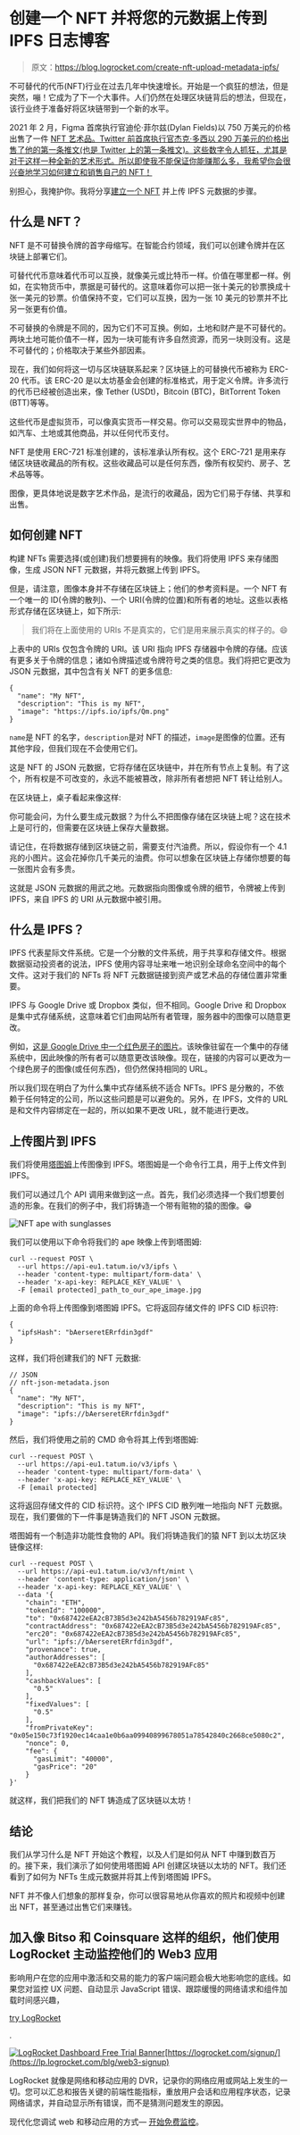 # 创建一个 NFT 并将您的元数据上传到 IPFS 日志博客

> 原文：<https://blog.logrocket.com/create-nft-upload-metadata-ipfs/>

不可替代的代币(NFT)行业在过去几年中快速增长。开始是一个疯狂的想法，但是突然，嘣！它成为了下一个大事件。人们仍然在处理区块链背后的想法，但现在，该行业终于准备好将区块链带到一个新的水平。

2021 年 2 月，Figma 首席执行官迪伦·菲尔兹(Dylan Fields)以 750 万美元的价格出售了一件 [NFT 艺术品。Twitter 前首席执行官杰克·多西以 290 万美元的价格](https://www.forbes.com/sites/alexkonrad/2021/03/18/figma-ceo-dylan-field-talks-cryptopunks-nft-beeple-metaverse/?sh=4de05bc85a1d)[出售了他的第一条推文(也是 Twitter 上的第一条推文)。这些数字令人抓狂，尤其是对于这样一种全新的艺术形式。所以即使我不能保证你能赚那么多，我希望你会很兴奋地学习如何建立和销售自己的 NFT！](https://www.theverge.com/2021/3/22/22344937/jack-dorsey-nft-sold-first-tweet-ethereum-cryptocurrency-twitter)

别担心，我掩护你。我将分享[建立一个 NFT](https://blog.logrocket.com/how-to-create-nfts-with-javascript/) 并上传 IPFS 元数据的步骤。

## 什么是 NFT？

NFT 是不可替换令牌的首字母缩写。在智能合约领域，我们可以创建令牌并在区块链上部署它们。

可替代代币意味着代币可以互换，就像美元或比特币一样。价值在哪里都一样。例如，在实物货币中，票据是可替代的。这意味着你可以把一张十美元的钞票换成十张一美元的钞票。价值保持不变，它们可以互换，因为一张 10 美元的钞票并不比另一张更有价值。

不可替换的令牌是不同的，因为它们不可互换。例如，土地和财产是不可替代的。两块土地可能价值不一样，因为一块可能有许多自然资源，而另一块则没有。这是不可替代的；价格取决于某些外部因素。

现在，我们如何将这一切与区块链联系起来？区块链上的可替换代币被称为 ERC-20 代币。该 ERC-20 是以太坊基金会创建的标准格式，用于定义令牌。许多流行的代币已经被创造出来，像 Tether (USDt)，Bitcoin (BTC)，BitTorrent Token (BTT)等等。

这些代币是虚拟货币，可以像真实货币一样交易。你可以交易现实世界中的物品，如汽车、土地或其他商品，并以任何代币支付。

NFT 是使用 ERC-721 标准创建的，该标准承认所有权。这个 ERC-721 是用来存储区块链收藏品的所有权。这些收藏品可以是任何东西，像所有权契约、房子、艺术品等等。

图像，更具体地说是数字艺术作品，是流行的收藏品，因为它们易于存储、共享和出售。

## 如何创建 NFT

构建 NFTs 需要选择(或创建)我们想要拥有的映像。我们将使用 IPFS 来存储图像，生成 JSON NFT 元数据，并将元数据上传到 IPFS。

但是，请注意，图像本身并不存储在区块链上；他们的参考资料是。一个 NFT 有一个唯一的 ID(令牌的散列)、一个 URI(令牌的位置)和所有者的地址。这些以表格形式存储在区块链上，如下所示:

> 我们将在上面使用的 URIs 不是真实的，它们是用来展示真实的样子的。😄

上表中的 URIs 仅包含令牌的 URI。该 URI 指向 IPFS 存储器中令牌的存储。应该有更多关于令牌的信息；诸如令牌描述或令牌符号之类的信息。我们将把它更改为 JSON 元数据，其中包含有关 NFT 的更多信息:

```
{
  "name": "My NFT",
  "description": "This is my NFT",
  "image": "https://ipfs.io/ipfs/Qm.png"
}

```

`name`是 NFT 的名字，`description`是对 NFT 的描述，`image`是图像的位置。还有其他字段，但我们现在不会使用它们。

这是 NFT 的 JSON 元数据，它将存储在区块链中，并在所有节点上复制。有了这个，所有权是不可改变的，永远不能被篡改，除非所有者想把 NFT 转让给别人。

在区块链上，桌子看起来像这样:

你可能会问，为什么要生成元数据？为什么不把图像存储在区块链上呢？这在技术上是可行的，但需要在区块链上保存大量数据。

请记住，在将数据存储到区块链之前，需要支付汽油费。所以，假设你有一个 4.1 兆的小图片。这会花掉你几千美元的油费。你可以想象在区块链上存储你想要的每一张图片会有多贵。

这就是 JSON 元数据的用武之地。元数据指向图像或令牌的细节，令牌被上传到 IPFS，来自 IPFS 的 URI 从元数据中被引用。

## 什么是 IPFS？

IPFS 代表星际文件系统。它是一个分散的文件系统，用于共享和存储文件。根据数据驱动投资者的说法，IPFS 使用内容寻址来唯一地识别全球命名空间中的每个文件。这对于我们的 NFTs 将 NFT 元数据链接到资产或艺术品的存储位置非常重要。

IPFS 与 Google Drive 或 Dropbox 类似，但不相同。Google Drive 和 Dropbox 是集中式存储系统，这意味着它们由网站所有者管理，服务器中的图像可以随意更改。

例如，[这是 Google Drive 中一个红色房子的图片](https://drive.google.com/file/d/1HCUZBnmHurdZhJWkMknEymfHYbkJluLU/view?usp=sharing)。该映像驻留在一个集中的存储系统中，因此映像的所有者可以随意更改该映像。现在，链接的内容可以更改为一个绿色房子的图像(或任何东西)，但仍然保持相同的 URL。

所以我们现在明白了为什么集中式存储系统不适合 NFTs。IPFS 是分散的，不依赖于任何特定的公司，所以这些问题是可以避免的。另外，在 IPFS，文件的 URL 是和文件内容绑定在一起的，所以如果不更改 URL，就不能进行更改。

## 上传图片到 IPFS

我们将使用[塔图姆](https://tatum.io/)上传图像到 IPFS。塔图姆是一个命令行工具，用于上传文件到 IPFS。

我们可以通过几个 API 调用来做到这一点。首先，我们必须选择一个我们想要创造的形象。在我们的例子中，我们将铸造一个带有赃物的猿的图像。😁

![NFT ape with sunglasses](img/b89ead9040dbb383d6c0222fcb339ef6.png)

我们可以使用以下命令将我们的 ape 映像上传到塔图姆:

```
curl --request POST \
  --url https://api-eu1.tatum.io/v3/ipfs \
  --header 'content-type: multipart/form-data' \
  --header 'x-api-key: REPLACE_KEY_VALUE' \
  -F [email protected]_path_to_our_ape_image.jpg

```

上面的命令将上传图像到塔图姆 IPFS。它将返回存储文件的 IPFS CID 标识符:

```
{
  "ipfsHash": "bAerseretERrfdin3gdf"
}

```

这样，我们将创建我们的 NFT 元数据:

```
// JSON
// nft-json-metadata.json
{
  "name": "My NFT",
  "description": "This is my NFT",
  "image": "ipfs://bAerseretERrfdin3gdf"
} 
```

然后，我们将使用之前的 CMD 命令将其上传到塔图姆:

```
curl --request POST \
  --url https://api-eu1.tatum.io/v3/ipfs \
  --header 'content-type: multipart/form-data' \
  --header 'x-api-key: REPLACE_KEY_VALUE' \
  -F [email protected]

```

这将返回存储文件的 CID 标识符。这个 IPFS CID 散列唯一地指向 NFT 元数据。现在，我们要做的下一件事是铸造我们的 NFT JSON 元数据。

塔图姆有一个制造非功能性食物的 API。我们将铸造我们的猿 NFT 到以太坊区块链像这样:

```
curl --request POST \
  --url https://api-eu1.tatum.io/v3/nft/mint \
  --header 'content-type: application/json' \
  --header 'x-api-key: REPLACE_KEY_VALUE' \
  --data '{
    "chain": "ETH",
    "tokenId": "100000",
    "to": "0x687422eEA2cB73B5d3e242bA5456b782919AFc85",
    "contractAddress": "0x687422eEA2cB73B5d3e242bA5456b782919AFc85",
    "erc20": "0x687422eEA2cB73B5d3e242bA5456b782919AFc85",
    "url": "ipfs://bAerseretERrfdin3gdf",
    "provenance": true,
    "authorAddresses": [
      "0x687422eEA2cB73B5d3e242bA5456b782919AFc85"
    ],
    "cashbackValues": [
      "0.5"
    ],
    "fixedValues": [
      "0.5"
    ],
    "fromPrivateKey": "0x05e150c73f1920ec14caa1e0b6aa09940899678051a78542840c2668ce5080c2",
    "nonce": 0,
    "fee": {
      "gasLimit": "40000",
      "gasPrice": "20"
    }
}'

```

就这样，我们把我们的 NFT 铸造成了区块链以太坊！

## 结论

我们从学习什么是 NFT 开始这个教程，以及人们是如何从 NFT 中赚到数百万的。接下来，我们演示了如何使用塔图姆 API 创建区块链以太坊的 NFT。我们还看到了如何为 NFTs 生成元数据并将其上传到塔图姆 IPFS。

NFT 并不像人们想象的那样复杂，你可以很容易地从你喜欢的照片和视频中创建出 NFT，甚至通过出售它们来赚钱。

## 加入像 Bitso 和 Coinsquare 这样的组织，他们使用 LogRocket 主动监控他们的 Web3 应用

影响用户在您的应用中激活和交易的能力的客户端问题会极大地影响您的底线。如果您对监控 UX 问题、自动显示 JavaScript 错误、跟踪缓慢的网络请求和组件加载时间感兴趣，

[try LogRocket](https://lp.logrocket.com/blg/web3-signup)

.

[![LogRocket Dashboard Free Trial Banner](img/dacb06c713aec161ffeaffae5bd048cd.png)](https://lp.logrocket.com/blg/web3-signup)[https://logrocket.com/signup/](https://lp.logrocket.com/blg/web3-signup)

LogRocket 就像是网络和移动应用的 DVR，记录你的网络应用或网站上发生的一切。您可以汇总和报告关键的前端性能指标，重放用户会话和应用程序状态，记录网络请求，并自动显示所有错误，而不是猜测问题发生的原因。

现代化您调试 web 和移动应用的方式— [开始免费监控](https://lp.logrocket.com/blg/web3-signup)。